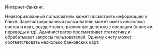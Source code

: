 Интернет-банкинг.

Неавторизованный пользователь может посмотреть информацию о банке. 
Зарегистрированный пользователь может иметь несколько счетов и карт, осуществлять различные 
денежные операции (платежи, переводы и тд). 
Администратор просматривет статистику и обрабатывает запросы пользователей.
Одному счету может соответствовать несколько банковских карт.